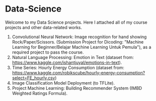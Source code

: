 # Data-Science
Welcome to my Data Science projects. Here I attached all of my course projects and other data-related works.
1. Convolutional Neural Network: Image recognition for hand showing Rock/Paper/Scissors. (Submission Project for Dicoding: "Machine Learning for Beginner/Belajar Machine Learning Untuk Pemula"), as a required project to pass the course.
2. Natural Language Processing: Emotion in Text (dataset from: https://www.kaggle.com/ishantjuyal/emotions-in-text).
3. Time Series: Hourly Energy Consumption (dataset from: https://www.kaggle.com/robikscube/hourly-energy-consumption?select=FE_hourly.csv)
4. Image Classification Model Deployment (to TFLite).
5. Project Machine Learning: Building Recommender System (IMBD Weighted Ratings Formula).
